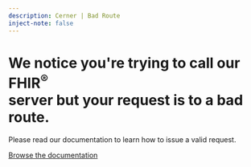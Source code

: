 ```yaml
---
description: Cerner | Bad Route
inject-note: false
---
```


<div class="wrapper feature">
  <h1>We notice you're trying to call our FHIR<sup>®</sup><br/>server but your request is to a bad route.</h1>
  <p class="intro">Please read our documentation to learn how to issue a valid request.</p>
  <a href="/millennium/overview/" class="button">Browse the documentation</a>
</div>
